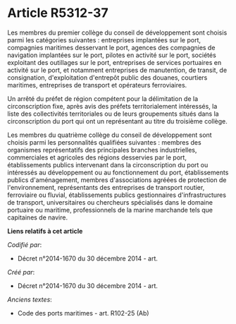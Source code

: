 # Article R5312-37

Les membres du premier collège du conseil de développement sont choisis parmi les catégories suivantes : entreprises
implantées sur le port, compagnies maritimes desservant le port, agences des compagnies de navigation implantées sur le port,
pilotes en activité sur le port, sociétés exploitant des outillages sur le port, entreprises de services portuaires en
activité sur le port, et notamment entreprises de manutention, de transit, de consignation, d'exploitation d'entrepôt public
des douanes, courtiers maritimes, entreprises de transport et opérateurs ferroviaires.

Un arrêté du préfet de région compétent pour la délimitation de la circonscription fixe, après avis des préfets
territorialement intéressés, la liste des collectivités territoriales ou de leurs groupements situés dans la circonscription
du port qui ont un représentant au titre du troisième collège.

Les membres du quatrième collège du conseil de développement sont choisis parmi les personnalités qualifiées suivantes :
membres des organismes représentatifs des principales branches industrielles, commerciales et agricoles des régions
desservies par le port, établissements publics intervenant dans la circonscription du port ou intéressés au développement ou
au fonctionnement du port, établissements publics d'aménagement, membres d'associations agréées de protection de
l'environnement, représentants des entreprises de transport routier, ferroviaire ou fluvial, établissements publics
gestionnaires d'infrastructures de transport, universitaires ou chercheurs spécialisés dans le domaine portuaire ou maritime,
professionnels de la marine marchande tels que capitaines de navire.

**Liens relatifs à cet article**

_Codifié par_:

  - Décret n°2014-1670 du 30 décembre 2014 - art.

_Créé par_:

  - Décret n°2014-1670 du 30 décembre 2014 - art.

_Anciens textes_:

  - Code des ports maritimes - art. R102-25 (Ab)
